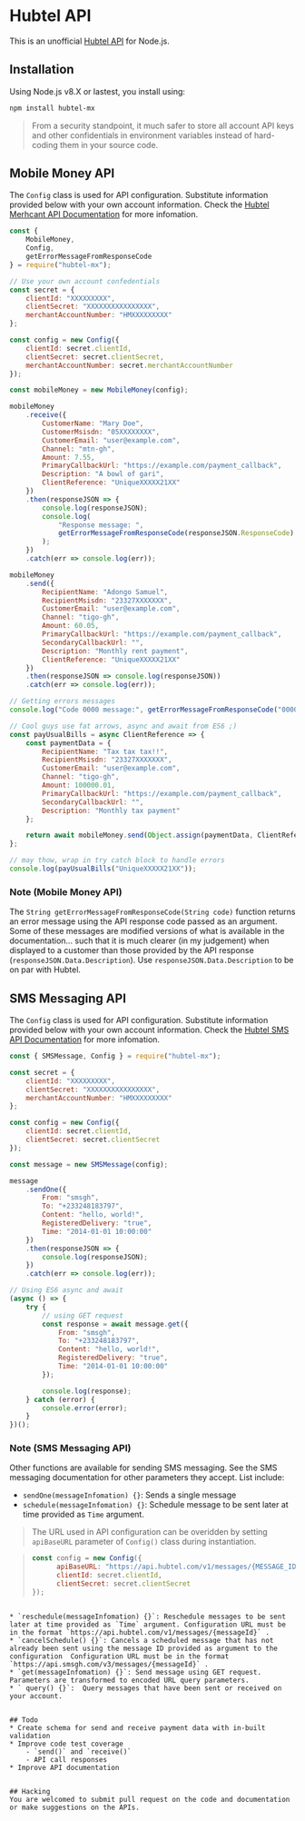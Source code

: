 # Hubtel API
This is an unofficial [Hubtel API](https://hubtel.com) for Node.js.

## Installation
Using Node.js v8.X or lastest, you install using:

```sh
npm install hubtel-mx
```

> From a security standpoint, it much safer to store all account API keys and other confidentials in environment variables instead of hard-coding them in your source code.

## Mobile Money API
The `Config` class is used for API configuration. Substitute information provided below with your own account information. Check the [Hubtel Merhcant API Documentation](https://developers.hubtel.com/documentations/merchant-account-api) for more infomation.

```js
const {
    MobileMoney,
    Config,
    getErrorMessageFromResponseCode
} = require("hubtel-mx");

// Use your own account confedentials
const secret = {
    clientId: "XXXXXXXXX",
    clientSecret: "XXXXXXXXXXXXXXXX",
    merchantAccountNumber: "HMXXXXXXXXX"
};

const config = new Config({
    clientId: secret.clientId,
    clientSecret: secret.clientSecret,
    merchantAccountNumber: secret.merchantAccountNumber
});

const mobileMoney = new MobileMoney(config);

mobileMoney
    .receive({
        CustomerName: "Mary Doe",
        CustomerMsisdn: "05XXXXXXXX",
        CustomerEmail: "user@example.com",
        Channel: "mtn-gh",
        Amount: 7.55,
        PrimaryCallbackUrl: "https://example.com/payment_callback",
        Description: "A bowl of gari",
        ClientReference: "UniqueXXXXX21XX"
    })
    .then(responseJSON => {
        console.log(responseJSON);
        console.log(
            "Response message: ",
            getErrorMessageFromResponseCode(responseJSON.ResponseCode)
        );
    })
    .catch(err => console.log(err));

mobileMoney
    .send({
        RecipientName: "Adongo Samuel",
        RecipientMsisdn: "23327XXXXXXX",
        CustomerEmail: "user@example.com",
        Channel: "tigo-gh",
        Amount: 60.05,
        PrimaryCallbackUrl: "https://example.com/payment_callback",
        SecondaryCallbackUrl: "",
        Description: "Monthly rent payment",
        ClientReference: "UniqueXXXXX21XX"
    })
    .then(responseJSON => console.log(responseJSON))
    .catch(err => console.log(err));

// Getting errors messages
console.log("Code 0000 message:", getErrorMessageFromResponseCode("0000"));

// Cool guys use fat arrows, async and await from ES6 ;)
const payUsualBills = async ClientReference => {
    const paymentData = {
        RecipientName: "Tax tax tax!!",
        RecipientMsisdn: "23327XXXXXXX",
        CustomerEmail: "user@example.com",
        Channel: "tigo-gh",
        Amount: 100000.01,
        PrimaryCallbackUrl: "https://example.com/payment_callback",
        SecondaryCallbackUrl: "",
        Description: "Monthly tax payment"
    };

    return await mobileMoney.send(Object.assign(paymentData, ClientReference)); // object destructuring in future
};

// may thow, wrap in try catch block to handle errors
console.log(payUsualBills("UniqueXXXXX21XX"));
```

### Note (Mobile Money API)
The `String getErrorMessageFromResponseCode(String code)` function returns an error message using the API response code passed as an argument. Some of these messages are modified versions of what is available in the documentation... such that it is much clearer (in my judgement) when displayed to a customer than those provided by the API response (`responseJSON.Data.Description`). Use `responseJSON.Data.Description` to be on par with Hubtel.


## SMS Messaging API
The `Config` class is used for API configuration. Substitute information provided below with your own account information. Check the [Hubtel SMS API Documentation](https://developers.hubtel.com/documentations/sendmessage) for more infomation.

```js
const { SMSMessage, Config } = require("hubtel-mx");

const secret = {
    clientId: "XXXXXXXXX",
    clientSecret: "XXXXXXXXXXXXXXXX",
    merchantAccountNumber: "HMXXXXXXXXX"
};

const config = new Config({
    clientId: secret.clientId,
    clientSecret: secret.clientSecret
});

const message = new SMSMessage(config);

message
    .sendOne({
        From: "smsgh",
        To: "+233248183797",
        Content: "hello, world!",
        RegisteredDelivery: "true",
        Time: "2014-01-01 10:00:00"
    })
    .then(responseJSON => {
        console.log(responseJSON);
    })
    .catch(err => console.log(err));

// Using ES6 async and await
(async () => {
    try {
        // using GET request
        const response = await message.get({
            From: "smsgh",
            To: "+233248183797",
            Content: "hello, world!",
            RegisteredDelivery: "true",
            Time: "2014-01-01 10:00:00"
        });

        console.log(response);
    } catch (error) {
        console.error(error);
    }
})();
```

### Note (SMS Messaging API)
Other functions are available for sending SMS messaging. See the SMS messaging documentation for other parameters they accept.  List include:

* `sendOne(messageInfomation) {}`: Sends a single message
* `schedule(messageInfomation) {}`: Schedule message to be sent later at time provided as `Time` argument.

> The URL used in API configuration can be overidden by setting `apiBaseURL` parameter of `Config()` class during instantiation.

> ```js
> const config = new Config({
>       apiBaseURL: "https://api.hubtel.com/v1/messages/{MESSAGE_ID}",
>       clientId: secret.clientId,
>       clientSecret: secret.clientSecret
> });
```

* `reschedule(messageInfomation) {}`: Reschedule messages to be sent later at time provided as `Time` argument. Configuration URL must be in the format `https://api.hubtel.com/v1/messages/{messageId}` .
* `cancelSchedule() {}`: Cancels a scheduled message that has not already been sent using the message ID provided as argument to the configuration  Configuration URL must be in the format `https://api.smsgh.com/v3/messages/{messageId}` .
* `get(messageInfomation) {}`: Send message using GET request. Parameters are transformed to encoded URL query parameters.
* ` query() {}`:  Query messages that have been sent or received on your account.


## Todo
* Create schema for send and receive payment data with in-built validation
* Improve code test coverage
    - `send()` and `receive()`
    - API call responses
* Improve API documentation


## Hacking
You are welcomed to submit pull request on the code and documentation or make suggestions on the APIs.
